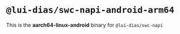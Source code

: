 # `@lui-dias/swc-napi-android-arm64`

This is the **aarch64-linux-android** binary for `@lui-dias/swc-napi`
